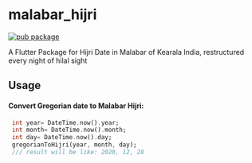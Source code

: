 # malabar_hijri

[![pub package](https://img.shields.io/pub/v/malabar_hijri_date.svg)](https://pub.dev/packages/malabar_hijri_date)
<!-- [![Build Status](https://travis-ci.org/dart-lang/malabar_hijri_date.svg?branch=master)](https://travis-ci.org/dart-lang/malabar_hijri_date) -->

A Flutter Package for Hijri Date in Malabar of Kearala India, restructured every night of hilal sight

## Usage

#### Convert Gregorian date to Malabar Hijri:

 ```dart
  int year= DateTime.now().year;
  int month= DateTime.now().month;
  int day= DateTime.now().day;
  gregorianToHijri(year, month, day);
  /// result will be like: 2020, 12, 28
```
